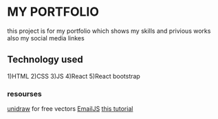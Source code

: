 # MY PORTFOLIO 

this project is for my portfolio which shows my skills and privious works also my social media linkes 


## Technology used 

1)HTML 
2)CSS 
3)JS 
4)React
5)React bootstrap 

### resourses 

[unidraw](https://undraw.co/search) for free vectors
[EmailJS](https://www.emailjs.com/)
[this tutorial](https://www.youtube.com/watch?v=hQjlM-8C4Ps&t=3959s)